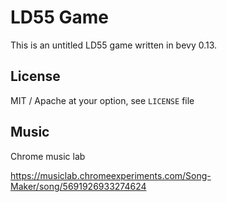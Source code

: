 # LD55 Game

This is an untitled LD55 game written in bevy 0.13. 

## License

MIT / Apache at your option, see `LICENSE` file

## Music

Chrome music lab

https://musiclab.chromeexperiments.com/Song-Maker/song/5691926933274624